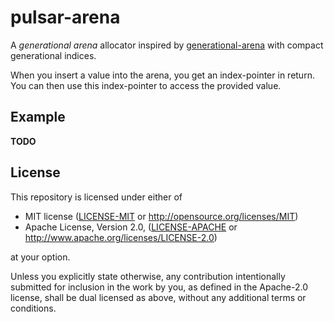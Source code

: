 # pulsar-arena

A _generational arena_ allocator inspired by [generational-arena] with
compact generational indices.

When you insert a value into the arena, you get an index-pointer in
return. You can then use this index-pointer to access the provided value.

[generational-arena]: https://github.com/fitzgen/generational-arena

## Example

**TODO**

## License

This repository is licensed under either of

* MIT license ([LICENSE-MIT](../../LICENSE-MIT) or <http://opensource.org/licenses/MIT>)
* Apache License, Version 2.0, ([LICENSE-APACHE](../../LICENSE-APACHE) or <http://www.apache.org/licenses/LICENSE-2.0>)

at your option.

Unless you explicitly state otherwise, any contribution intentionally submitted for inclusion in the work by you, as defined in the Apache-2.0 license, shall be dual licensed as above, without any additional terms or conditions.

